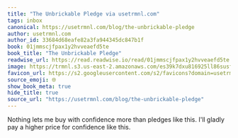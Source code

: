 ```yaml
---
title: "The Unbrickable Pledge via usetrmnl.com"
tags: inbox
canonical: https://usetrmnl.com/blog/the-unbrickable-pledge
author: usetrmnl.com
author_id: 33684d68eafe82a3fa944345dc847b1f
book: 01jmmscjfpax1y2hvveaefd5te
book_title: "The Unbrickable Pledge"
readwise_url: https://read.readwise.io/read/01jmmscjfpax1y2hvveaefd5te
image: https://trmnl.s3.us-east-2.amazonaws.com/es39k7dxu816925ll86susfg791h?response-content-disposition=inline%3B%20filename%3D%22the-unbrickable-pledge-trmnl.jpg%22%3B%20filename%2A%3DUTF-8%27%27the-unbrickable-pledge-trmnl.jpg&response-content-type=image%2Fjpeg&X-Amz-Algorithm=AWS4-HMAC-SHA256&X-Amz-Credential=AKIA47CRUQUU4VKBBMOF%2F20250219%2Fus-east-2%2Fs3%2Faws4_request&X-Amz-Date=20250219T035255Z&X-Amz-Expires=300&X-Amz-SignedHeaders=host&X-Amz-Signature=55be6b8cc0eb76569c3d8746bfaa512380d7509b2143dfabdd86cf05aa01e9f9
favicon_url: https://s2.googleusercontent.com/s2/favicons?domain=usetrmnl.com
source_emoji: 🌐
show_book_meta: true
hide_title: true
source_url: "https://usetrmnl.com/blog/the-unbrickable-pledge"
---
```


Nothing lets me buy with confidence more than pledges like this. I'll gladly pay a higher price for confidence like this.